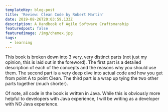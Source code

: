 ```yaml
---
templateKey: blog-post
title: 'Review: Clean Code by Robert Martin'
date: 2019-08-26T20:03:59.133Z
description: A Handbook of Agile Software Craftsmanship
featuredpost: false
featuredimage: /img/chemex.jpg
tags:
  - learning
---
```

This book is broken down into 3 very, very distinct parts (not just my opinion, this is laid out in the foreword).  The first part is a detailed description of each of the concepts and the reasons why you should use them.  The second part is a very deep dive into actual code and how you get from point A to point Clean.  The third part is a wrap up tying the two other parts together (much shorter).

Of note, all code in the book is written in Java.  While this is obviously more helpful to developers with Java experience, I will be writing as a developer with NO Java experience.
